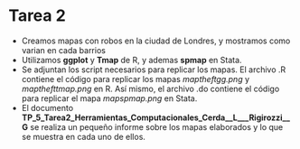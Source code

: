 # Tarea 2
* Creamos mapas con robos en la ciudad de Londres, y mostramos como varian en cada barrios
* Utilizamos **ggplot** y **Tmap** de R, y ademas **spmap** en Stata.
* Se adjuntan los script necesarios para replicar los mapas. El archivo .R contiene el código para replicar los mapas *maptheftgg.png* y *mapthefttmap.png* en R. Así mismo, el archivo .do contiene el código para replicar el mapa *mapspmap.png* en Stata.
* El documento **TP_5_Tarea2_Herramientas_Computacionales_Cerda__L___Rigirozzi__G** se realiza un pequeño informe sobre los mapas elaborados y lo que se muestra en cada uno de ellos.
